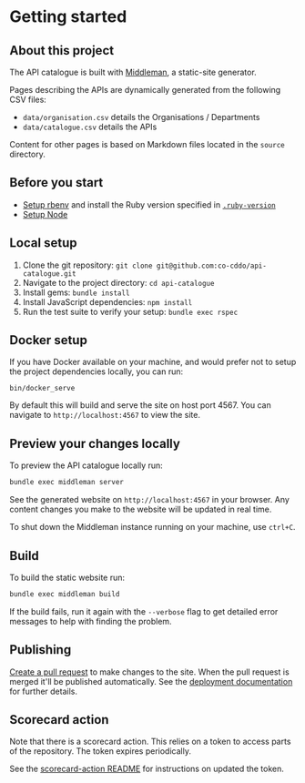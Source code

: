 # Getting started

## About this project

The API catalogue is built with [Middleman][middleman], a static-site generator.

Pages describing the APIs are dynamically generated from the following CSV files:

- `data/organisation.csv` details the Organisations / Departments
- `data/catalogue.csv` details the APIs

Content for other pages is based on Markdown files located in the `source`
directory.

## Before you start

- [Setup rbenv][setup-rbenv] and install the Ruby version specified in [`.ruby-version`][ruby-version]
- [Setup Node][setup-node]

## Local setup

1. Clone the git repository: `git clone git@github.com:co-cddo/api-catalogue.git`
1. Navigate to the project directory: `cd api-catalogue`
1. Install gems: `bundle install`
1. Install JavaScript dependencies: `npm install`
1. Run the test suite to verify your setup: `bundle exec rspec`

## Docker setup

If you have Docker available on your machine, and would prefer not to setup the
project dependencies locally, you can run:

```
bin/docker_serve
```

By default this will build and serve the site on host port 4567. You can
navigate to `http://localhost:4567` to view the site.

## Preview your changes locally

To preview the API catalogue locally run:

```sh
bundle exec middleman server
```

See the generated website on `http://localhost:4567` in your browser. Any
content changes you make to the website will be updated in real time.

To shut down the Middleman instance running on your machine, use `ctrl+C`.

## Build

To build the static website run:

```sh
bundle exec middleman build
```

If the build fails, run it again with the `--verbose` flag to get detailed error
messages to help with finding the problem.

## Publishing

[Create a pull request][pull-request] to make changes to the site. When the pull
request is merged it'll be published automatically. See the
[deployment documentation][deployment] for further details.

[middleman]: https://middlemanapp.com/
[setup-rbenv]: https://github.com/rbenv/rbenv#installation
[setup-node]: https://nodejs.org/en/download/
[ruby-version]: ../.ruby-version
[pull-request]: https://gds-way.cloudapps.digital/standards/pull-requests.html
[deployment]: ./deployment.md

## Scorecard action

Note that there is a scorecard action. This relies on a token to access parts of
the repository. The token expires periodically.

See the [scorecard-action README](https://github.com/ossf/scorecard-action#authentication-with-fine-grained-pat-optional)
for instructions on updated the token.
